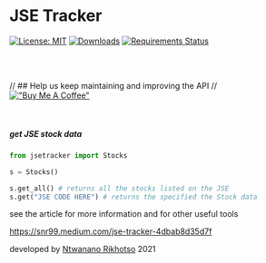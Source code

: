 # JSE Tracker



[![License: MIT](https://img.shields.io/badge/License-MIT-yellow.svg)](https://opensource.org/licenses/MIT)
[![Downloads](https://pepy.tech/badge/jsetracker)](https://pepy.tech/project/jsetracker)
[![Requirements Status](https://requires.io/github/SNR99/JSETracker/requirements.svg?branch=main)](https://requires.io/github/SNR99/JSETracker/requirements/?branch=main)


<br/>
<br/>

// ## Help us keep maintaining and improving   the API
// [!["Buy Me A Coffee"](https://www.buymeacoffee.com/assets/img/custom_images/orange_img.png)](https://www.buymeacoffee.com/snr99)



<br/>



##### get JSE stock data

###
###

```python
from jsetracker import Stocks

s = Stocks()

s.get_all() # returns all the stocks listed on the JSE
s.get("JSE CODE HERE") # returns the specified the Stock data
```

see the article for more information and for other useful tools


https://snr99.medium.com/jse-tracker-4dbab8d35d7f


developed by [Ntwanano Rikhotso](http://ntwanano.me) 2021



